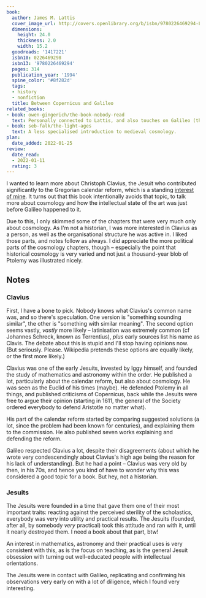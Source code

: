 ```yaml
---
book:
  author: James M. Lattis
  cover_image_url: http://covers.openlibrary.org/b/isbn/9780226469294-L.jpg
  dimensions:
    height: 24.0
    thickness: 2.0
    width: 15.2
  goodreads: '1417221'
  isbn10: 0226469298
  isbn13: '9780226469294'
  pages: 314
  publication_year: '1994'
  spine_color: '#8f282d'
  tags:
  - history
  - nonfiction
  title: Between Copernicus and Galileo
related_books:
- book: owen-gingerich/the-book-nobody-read
  text: Personally connected to Lattis, and also touches on Galileo (though more focused on Copernicus).
- book: seb-falk/the-light-ages
  text: A less specialised introduction to medieval cosmology.
plan:
  date_added: 2022-01-25
review:
  date_read:
  - 2022-01-11
  rating: 3
---
```


I wanted to learn more about Christoph Clavius, the Jesuit who contributed significantly to the Gregorian calendar
reform, which is a standing [interest of mine](https://rixx.de/blog/while-history-continue/). It turns out that this
book intentionally avoids that topic, to talk more about cosmology and how the intellectual state of the art was just
before Galileo happened to it.

Due to this, I only skimmed some of the chapters that were very much only about cosmology. As I'm not a historian, I was
more interested in Clavius as a person, as well as the organisational structure he was active in. I liked those parts,
and notes follow as always. I did appreciate the more political parts of the cosmology chapters, though – especially the
point that historical cosmology is very varied and not just a thousand-year blob of Ptolemy was illustrated nicely.

## Notes

### Clavius

First, I have a bone to pick. Nobody knows what Clavius's common name was, and so there's speculation. One version is
"something sounding similar", the other is "something with similar meaning". The second option seems vastly, *vastly*
more likely – latinisation was extremely common (cf Johannes Schreck, known as Terrentius), *plus* early sources list
his name as Clavis. The debate about this is stupid and I'll stop having opinions now. (But seriously. Please. Wikipedia
pretends these options are equally likely, or the first more likely.)

Clavius was one of the early Jesuits, invested by Iggy himself, and founded the study of mathematics and astronomy
within the order. He published a lot, particularly about the calendar reform, but also about cosmology. He was seen as
the Euclid of his times (maybe). He defended Ptolemy in all things, and published criticisms of Copernicus, back while
the Jesuits were free to argue their opinion (starting in 1611, the general of the Society ordered everybody to defend
Aristotle no matter what).

His part of the calendar reform started by comparing suggested solutions (a lot, since the problem had been known for
centuries), and explaining them to the commission. He also published seven works explaining and defending the reform.

Galileo respected Clavius a lot, despite their disagreements (about which he wrote very condescendingly about Clavius's
high age being the reason for his lack of understanding). But he had a point – Clavius was very old by then, in his 70s,
and hence you kind of have to wonder why this was considered a good topic for a book. But hey, not a historian.

### Jesuits

The Jesuits were founded in a time that gave them one of their most important traits: reacting against the perceived
sterility of the scholastics, everybody was very into utility and practical results. The Jesuits (founded, after all, by
somebody *very* practical) took this attitude and ran with it, until it nearly destroyed them. I need a book about that
part, btw!

An interest in mathematics, astronomy and their practical uses is very consistent with this, as is the focus on
teaching, as is the general Jesuit obsession with turning out well-educated people with intellectual orientations.

The Jesuits were in contact with Galileo, replicating and confirming his observations very early on with a lot of
diligence, which I found very interesting.
